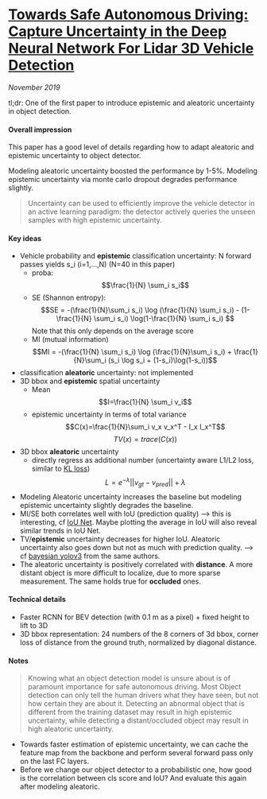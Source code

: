 # [Towards Safe Autonomous Driving: Capture Uncertainty in the Deep Neural Network For Lidar 3D Vehicle Detection](https://arxiv.org/abs/1804.05132)

_November 2019_

tl;dr: One of the first paper to introduce epistemic and aleatoric uncertainty in object detection.

#### Overall impression
This paper has a good level of details regarding how to adapt aleatoric and epistemic uncertainty to object detector. 

Modeling aleatoric uncertainty boosted the performance by 1-5%. Modeling epistemic uncertainty via monte carlo dropout degrades performance slightly.

> Uncertainty can be used to efficiently improve the vehicle detector in an active learning paradigm: the detector actively queries the unseen samples with high epistemic uncertainty.

#### Key ideas
- Vehicle probability and **epistemic** classification uncertainty: N forward passes yields s_i (i=1,...,N) (N=40 in this paper)
	- proba: $$\frac{1}{N} \sum_i s_i$$
	- SE (Shannon entropy): 
$$SE = -(\frac{1}{N}\sum_i s_i) \log (\frac{1}{N} \sum_i s_i) - (1-\frac{1}{N} \sum_i s_i) \log(1-\frac{1}{N} \sum_i s_i)	 $$
	Note that this only depends on the average score
	- MI (mutual information)
$$MI = -(\frac{1}{N} \sum_i s_i) \log (\frac{1}{N}\sum_i s_i) + \frac{1}{N}\sum_i (s_i \log s_i + (1-s_i)\log(1-s_i))$$
- classification **aleatoric** uncertainty: not implemented
- 3D bbox and **epistemic** spatial uncertainty
	- Mean $$I=\frac{1}{N} \sum_i v_i$$
	- epistemic uncertainty in terms of total variance
$$C(x)=\frac{1}{N}\sum_i v_x v_x^T - I_x I_x^T$$
$$TV(x) = trace(C(x))$$
- 3D bbox **aleatoric** uncertainty
	- directly regress as additional number (uncertainty aware L1/L2 loss, similar to [KL loss](kl_loss.md))
$$L = e^{-\lambda} ||v_{gt} - v_{pred}|| + \lambda$$
- Modeling Aleatoric uncertainty increases the baseline but modeling epistemic uncertainty slightly degrades the baseline.
- MI/SE both correlates well with IoU (prediction quality) --> this is interesting, cf [IoU Net](iou_net.md). Maybe plotting the average in IoU will also reveal similar trends in IoU Net.
- TV/**epistemic** uncertainty decreases for higher IoU. Aleatoric uncertainty also goes down but not as much with prediction quality. --> cf [bayesian yolov3](bayesian_yolov3.md) from the same authors.
- The aleatoric uncertainty is positively correlated with **distance**. A more distant object is more difficult to localize, due to more sparse measurement. The same holds true for **occluded** ones.

#### Technical details
- Faster RCNN for BEV detection (with 0.1 m as a pixel) + fixed height to lift to 3D
- 3D bbox representation: 24 numbers of the 8 corners of 3d bbox, corner loss of distance from the ground truth, normalized by diagonal distance. 

#### Notes
> Knowing what an object detection model is unsure about is of paramount importance for safe autonomous driving.
> Most Object detection can only tell the human drivers what they have seen, but not how certain they are about it.
> Detecting an abnormal object that is different from the training dataset may result in high epistemic uncertainty, while detecting a distant/occluded object may result in high aleatoric uncertainty.

- Towards faster estimation of epistemic uncertainty, we can cache the feature map from the backbone and perform several forward pass only on the last FC layers. 
- Before we change our object detector to a probabilistic one, how good is the correlation between cls score and IoU? And evaluate this again after modeling aleatoric. 
